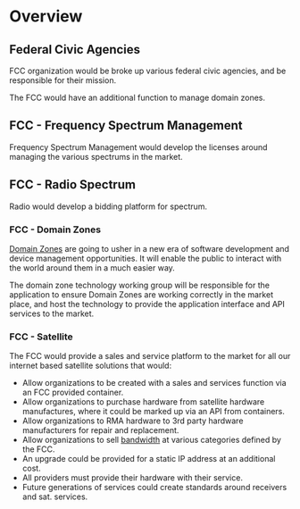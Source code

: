 # Overview

## Federal Civic Agencies

FCC organization would be broke up various federal civic agencies, and be responsible for their mission.

The FCC would have an additional function to manage domain zones.

## FCC - Frequency Spectrum Management

Frequency Spectrum Management would develop the licenses around managing the various spectrums in the market.

## FCC - Radio Spectrum

Radio would develop a bidding platform for spectrum.

### FCC - Domain Zones

[Domain Zones](./domain-zone/index.md) are going to usher in a new era of software development and device management opportunities. It will enable the public to interact with the world around them in a much easier way.

The domain zone technology working group will be responsible for the application to ensure Domain Zones are working correctly in the market place, and host the technology to provide the application interface and API services to the market.

### FCC - Satellite

The FCC would provide a sales and service platform to the market for all our internet based satellite solutions that would:

- Allow organizations to be created with a sales and services function via an FCC provided container.
- Allow organizations to purchase hardware from satellite hardware manufactures, where it could be marked up via an API from containers.
- Allow organizations to RMA hardware to 3rd party hardware manufacturers for repair and replacement.
- Allow organizations to sell [bandwidth](./bandwidth) at various categories defined by the FCC.
- An upgrade could be provided for a static IP address at an additional cost.
- All providers must provide their hardware with their service.
- Future generations of services could create standards around receivers and sat. services.
